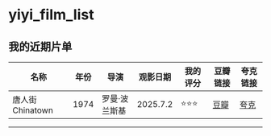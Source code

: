 # yiyi_film_list
##  我的近期片单

| 名称 | 年份 | 导演 | 观影日期 | 我的评分 | 豆瓣链接 | 夸克链接 |
|------|------| ------ |----------|----------|----------|----------|
| 唐人街 Chinatown | 1974 | 罗曼·波兰斯基 | 2025.7.2 | ⭐⭐⭐ | [豆瓣](https://movie.douban.com/subject/1293889/) | [夸克](https://pan.quark.cn/s/3b669e827c7a#/list/share) |
---

